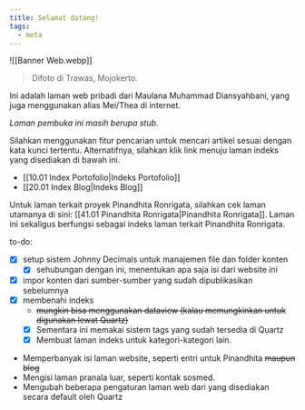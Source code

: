 ```yaml
---
title: Selamat datang!
tags:
  - meta
---
```

![[Banner Web.webp]]
> Difoto di Trawas, Mojokerto.

Ini adalah laman web pribadi dari Maulana Muhammad Diansyahbani, yang juga menggunakan alias Mei/Thea di internet.

*Laman pembuka ini masih berupa stub.*

Silahkan menggunakan fitur pencarian untuk mencari artikel sesuai dengan kata kunci tertentu. Alternatifnya, silahkan klik link menuju laman indeks yang disediakan di bawah ini.

- [[10.01 Index Portofolio|Indeks Portofolio]]
- [[20.01 Index Blog|Indeks Blog]]

Untuk laman terkait proyek Pinandhita Ronrigata, silahkan cek laman utamanya di sini: [[41.01 Pinandhita Ronrigata|Pinandhita Ronrigata]]. Laman ini sekaligus berfungsi sebagai indeks laman terkait Pinandhita Ronrigata.

to-do:
- [x] setup sistem Johnny Decimals untuk manajemen file dan folder konten
	- [x] sehubungan dengan ini, menentukan apa saja isi dari website ini
- [x] impor konten dari sumber-sumber yang sudah dipublikasikan sebelumnya
- [x] membenahi indeks
	- ~~mungkin bisa menggunakan dataview (kalau memungkinkan untuk digunakan lewat Quartz)~~
	- [x] Sementara ini memakai sistem tags yang sudah tersedia di Quartz
	- [x] Membuat laman indeks untuk kategori-kategori lain.
- Memperbanyak isi laman website, seperti entri untuk Pinandhita ~~maupun blog~~
- Mengisi laman pranala luar, seperti kontak sosmed.
- Mengubah beberapa pengaturan laman web dari yang disediakan secara default oleh Quartz